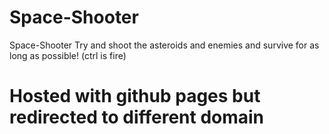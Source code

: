 # Space-Shooter
Space-Shooter
Try and shoot the asteroids and enemies and survive for as long as possible! (ctrl is fire)

# Hosted with github pages but redirected to different domain
